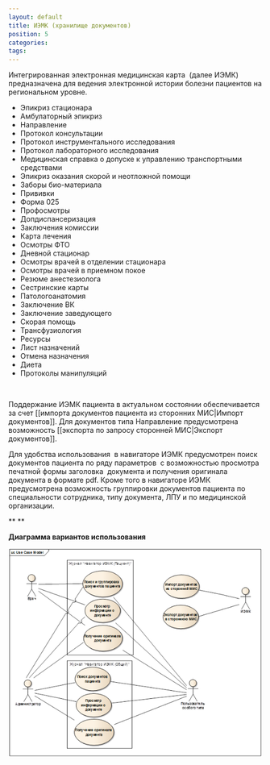 ```yaml
---
layout: default
title: ИЭМК (хранилище документов)
position: 5
categories: 
tags: 
---
```


Интегрированная электронная медицинская карта  (далее ИЭМК) предназначена для ведения электронной истории болезни пациентов на региональном уровне.

* Эпикриз стационара
* Амбулаторный эпикриз
* Направление
* Протокол консультации
* Протокол инструментального исследования
* Протокол лабораторного исследования
* Медицинская справка о допуске к управлению транспортными средствами
* Эпикриз оказания скорой и неотложной помощи
* Заборы био-материала
* Прививки
* Форма 025
* Профосмотры
* Допдиспансеризация
* Заключения комиссии
* Карта лечения
* Осмотры ФТО
* Дневной стационар
* Осмотры врачей в отделении стационара 
* Осмотры врачей в приемном покое
* Резюме анестезиолога
* Сестринские карты 
* Патологоанатомия
* Заключение ВК
* Заключение заведующего
* Скорая помощь
* Трансфузиология
* Ресурсы
* Лист назначений
* Отмена назначения
* Диета
* Протоколы манипуляций

 

Поддержание ИЭМК пациента в актуальном состоянии обеспечивается за счет [[импорта документов пациента из сторонних МИС|Импорт документов]]. Для документов типа Направление предусмотрена возможность [[экспорта по запросу сторонней МИС|Экспорт документов]].

Для удобства использования  в навигаторе ИЭМК предусмотрен поиск документов пациента по ряду параметров  с возможностью просмотра печатной формы заголовка  документа и получения оригинала документа в формате pdf. Кроме того в навигаторе ИЭМК предусмотрена возможность группировки документов пациента по специальности сотрудника, типу документа, ЛПУ и по медицинской организации.

** **

**Диаграмма вариантов использования**

**![](image2014-11-11-153228.png)**

 

